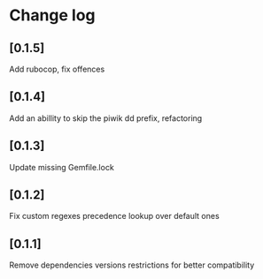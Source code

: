 # Change log

## [0.1.5]
Add rubocop, fix offences

## [0.1.4]
Add an abillity to skip the piwik dd prefix, refactoring

## [0.1.3]
Update missing Gemfile.lock

## [0.1.2]
Fix custom regexes precedence lookup over default ones

## [0.1.1]
Remove dependencies versions restrictions for better compatibility
